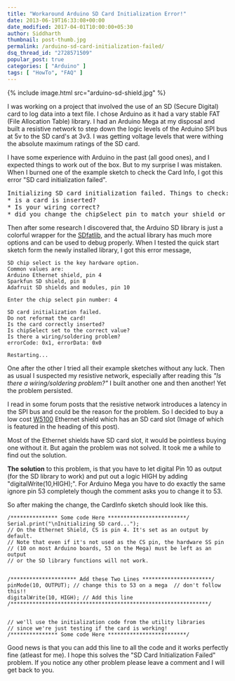 ```yaml
---
title: "Workaround Arduino SD Card Initialization Error!"
date: 2013-06-19T16:33:08+00:00
date_modified: 2017-04-01T10:00:00+05:30
author: Siddharth
thumbnail: post-thumb.jpg
permalink: /arduino-sd-card-initialization-failed/
dsq_thread_id: "2728571509"
popular_post: true
categories: [ "Arduino" ]
tags: [ "HowTo", "FAQ" ]
---
```


{% include image.html src="arduino-sd-shield.jpg" %}

I was working on a project that involved the use of an SD (Secure Digital) card to log data into a text file. I chose Arduino as it  had a vary stable FAT (File Allocation Table) library. I had an Arduino Mega at my disposal and built a resistive network to step down the logic levels of the Arduino SPI bus at 5v to the SD card's at 3v3. I was getting voltage levels that were withing the absolute maximum ratings of the SD card.

I have some experience with Arduino in the past (all good ones), and I expected things to work out of the box. But to my surprise I was mistaken. When I burned one of the example sketch to check the Card Info, I got this error "SD card initialization failed".

<pre>Initializing SD card initialization failed. Things to check:
* is a card is inserted?
* Is your wiring correct?
* did you change the chipSelect pin to match your shield or module?</pre>

Then after some research I discovered that, the Arduino SD library is just a colorful wrapper for the [SDfatlib](https://code.google.com/p/sdfatlib/), and the actual library has much more options and can be used to debug properly. When I tested the quick start sketch form the newly installed library, I got this error message,

``` text
SD chip select is the key hardware option.
Common values are:
Arduino Ethernet shield, pin 4
Sparkfun SD shield, pin 8
Adafruit SD shields and modules, pin 10

Enter the chip select pin number: 4

SD card initialization failed.
Do not reformat the card!
Is the card correctly inserted?
Is chipSelect set to the correct value?
Is there a wiring/soldering problem?
errorCode: 0x1, errorData: 0x0

Restarting...
```

One after the other I tried all their example sketches without any luck. Then as usual I suspected my resistive network, especially after reading this _"Is there a wiring/soldering problem?"_ I built another one and then another! Yet the problem persisted.

I read in some forum posts that the resistive network introduces a latency in the SPI bus and could be the reason for the problem. So I decided to buy a low cost [W5100](http://www1.futureelectronics.com/doc/WIZNET%20INC/W5100.pdf) Ethernet shield which has an SD card slot (Image of which is featured in the heading of this post).

Most of the Ethernet shields have SD card slot, it would be pointless buying one without it. But again the problem was not solved. It took me a while to find out the solution.

**The solution** to this problem, is that you have to let digital Pin 10 as output (for the SD library to work) and put out a logic HIGH by adding "digitalWrite(10,HIGH);". For Arduino Mega you have to do exactly the same ignore pin 53 completely though the comment asks you to change it to 53.

So after making the change, the CardInfo sketch should look like this.

``` text
/*************** Some code Here *************************/
Serial.print("\nInitializing SD card...");
// On the Ethernet Shield, CS is pin 4. It's set as an output by default.
// Note that even if it's not used as the CS pin, the hardware SS pin
// (10 on most Arduino boards, 53 on the Mega) must be left as an output
// or the SD library functions will not work.


/********************* Add these Two Lines **********************/
pinMode(10, OUTPUT); // change this to 53 on a mega  // don't follow this!!
digitalWrite(10, HIGH); // Add this line
/***************************************************************/


// we'll use the initialization code from the utility libraries
// since we're just testing if the card is working!
/*************** Some code Here *************************/
```

Good news is that you can add this line to all the code and it works perfectly fine (atleast for me). I hope this solves the "SD Card Initialization Failed" problem. If you notice any other problem please leave a comment and I will get back to you.
